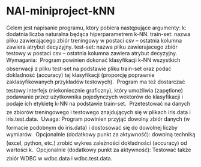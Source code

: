 # NAI-miniproject-kNN

Celem jest napisanie programu, ktory pobiera następujące argumenty:
k: dodatnia liczba naturalna będąca hiperparametrem k-NN.
train-set: nazwa pliku zawierającego zbiór treningowy w postaci csv – ostatnia kolumna
zawiera atrybut decyzyjny.
test-set: nazwa pliku zawierajacego zbiór testowy w postaci csv – ostatnia kolumna
zawiera atrybut decyzyjny.
Wymagania:
 Program powinien dokonać klasyfikacji k-NN wszystkich obserwacji z pliku test-set
na podstawie pliku train-set oraz podać dokladność (accuracy) tej klasyfikacji
(proporcję poprawnie zaklasyfikowanych przykładów testowych).
 Program ma też dostarczać testowy interfejs (niekoniecznie graficzny), który umożliwia
(zapętlone) podawanie przez użytkownika pojedynczych wektorów do klasyfikacji
i podaje ich etykietę k-NN na podstawie train-set.
 Przetestować na danych ze zbiorów treningowego i testowego znajdujących się w
plikach iris.data i iris.test.data.
 Uwaga: Program powinien przyjąć dowolny zbiór danych (w formacie podobnym
do iris.data) i dostosować się do dowolnej liczby wymiarów.
 Opcjonalnie (dodatkowy punkt za aktywność): dowolną techniką (excel, python,
etc.) zrobić wykres zależności dokładności (accuracy) od wartości k.
 Opcjonalnie (dodatkowy punkt za aktywność): Testować także zbiór WDBC
w wdbc.data i wdbc.test.data.
